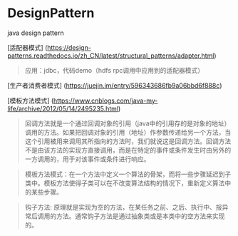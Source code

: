 # DesignPattern
java design pattern

[适配器模式] (https://design-patterns.readthedocs.io/zh_CN/latest/structural_patterns/adapter.html)

  > 应用：jdbc，代码demo（hdfs rpc调用中应用到的适配器模式）

[生产者消费者模式] (https://juejin.im/entry/596343686fb9a06bbd6f888c)

[模板方法模式] (https://www.cnblogs.com/java-my-life/archive/2012/05/14/2495235.html)
  > 回调方法就是一个通过回调对象的引用（java中的引用存的是对象的地址）调用的方法。如果把回调对象的引用（地址）作参数传递给另一个方法，当这个引用被用来调用其所指向的方法时，我们就说这是回调方法。回调方法不是由该方法的实现方直接调用，而是在特定的事件或条件发生时由另外的一方调用的，用于对该事件或条件进行响应。
  
  > 模板方法模式：在一个方法中定义一个算法的骨架，而将一些步骤延迟到子类中。模板方法使得子类可以在不改变算法结构的情况下，重新定义算法中的某些步骤。
  
  > 钩子方法: 原理就是实现为空的方法，在某任务之前、之后、执行中、报异常后调用的方法。通常钩子方法是通过抽象类或是本类中的空方法来实现的。
